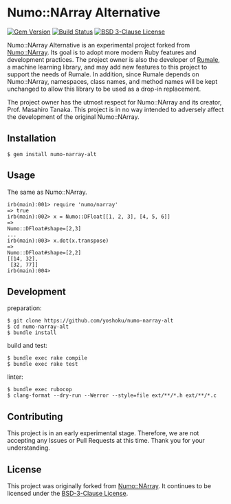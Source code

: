# Numo::NArray Alternative

[![Gem Version](https://badge.fury.io/rb/numo-narray-alt.svg)](https://badge.fury.io/rb/numo-narray-alt)
[![Build Status](https://github.com/yoshoku/numo-narray-alt/actions/workflows/build.yml/badge.svg)](https://github.com/yoshoku/numo-narray-alt/actions/workflows/build.yml)
[![BSD 3-Clause License](https://img.shields.io/badge/License-BSD%203--Clause-orange.svg)](https://github.com/yoshoku/numo-narray-alt/blob/main/LICENSE)

Numo::NArray Alternative is an experimental project forked from [Numo::NArray](https://github.com/ruby-numo/numo-narray).
Its goal is to adopt more modern Ruby features and development practices.
The project owner is also the developer of [Rumale](https://github.com/yoshoku/rumale), a machine learning library,
and may add new features to this project to support the needs of Rumale.
In addition, since Rumale depends on Numo::NArray, namespaces, class names, and method names will be kept unchanged
to allow this library to be used as a drop-in replacement.

The project owner has the utmost respect for Numo::NArray and its creator, Prof. Masahiro Tanaka.
This project is in no way intended to adversely affect the development of the original Numo::NArray.

## Installation

```shell
$ gem install numo-narray-alt
```

## Usage

The same as Numo::NArray.

```irb
irb(main):001> require 'numo/narray'
=> true
irb(main):002> x = Numo::DFloat[[1, 2, 3], [4, 5, 6]]
=>
Numo::DFloat#shape=[2,3]
...
irb(main):003> x.dot(x.transpose)
=>
Numo::DFloat#shape=[2,2]
[[14, 32],
 [32, 77]]
irb(main):004>
```

## Development

preparation:

```shell
$ git clone https://github.com/yoshoku/numo-narray-alt
$ cd numo-narray-alt
$ bundle install
```

build and test:

```
$ bundle exec rake compile
$ bundle exec rake test
```

linter:

```shell
$ bundle exec rubocop
$ clang-format --dry-run --Werror --style=file ext/**/*.h ext/**/*.c
```

## Contributing

This project is in an early experimental stage.
Therefore, we are not accepting any Issues or Pull Requests at this time.
Thank you for your understanding.

## License

This project was originally forked from [Numo::NArray](https://github.com/ruby-numo/numo-narray).
It continues to be licensed under the [BSD-3-Clause License](https://github.com/yoshoku/numo-narray-alt/blob/main/LICENSE).
